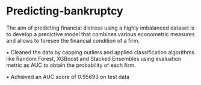 # Predicting-bankruptcy

The aim of predicting financial distress using a highly imbalanced dataset is to develop a predictive model that combines various econometric measures and allows to foresee the financial condition of a firm.

• Cleaned the data by capping outliers and applied classification algorithms like Random Forest, XGBoost and Stacked Ensembles using evaluation metric as AUC to obtain the probability of each firm.

• Achieved an AUC score of 0.95693 on test data
